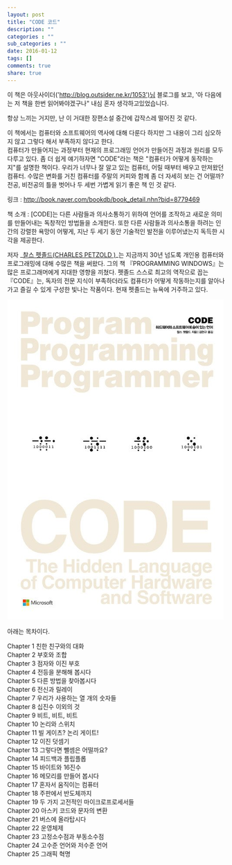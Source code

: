 ```yaml
---
layout: post
title: "CODE 코드"
description: ""
categories : ""
sub_categories : ""
date: 2016-01-12
tags: []
comments: true
share: true
---
```


이 책은 아웃사이더('http://blog.outsider.ne.kr/1053')님 블로그를 보고, '아 다음에는 저 책을 한번
읽어봐야겠구나" 내심 혼자 생각하고있었습니다.

항상 느끼는 거지만, 난 이 거대한 장편소설 중간에 갑작스레 떨어진 것 같다.

  

이 책에서는 컴퓨터와 소프트웨어의 역사에 대해 다룬다 하지만 그 내용이 그리 심오하지 않고 그렇다 해서 부족하지 않다고 한다.  
컴퓨터가 만들어지는 과정부터 현재의 프로그래밍 언어가 만들어진 과정과 원리를 모두 다루고 있다. 좀 더 쉽게 얘기하자면 "CODE"라는 책은
"컴퓨터가 어떻게 동작하는지"를 설명한 책이다. 우리가 너무나 잘 알고 있는 컴퓨터, 어릴 때부터 배우고 만져왔던 컴퓨터. 수많은 변화를
거친 컴퓨터를 주말의 커피와 함께 좀 더 자세히 보는 건 어떨까? 전공, 비전공의 틀을 벗어나 두 세번 가볍게 읽기 좋은 책 인 것 같다.

  

링크 : http://book.naver.com/bookdb/book_detail.nhn?bid=8779469

책 소개 : [CODE]는 다른 사람들과 의사소통하기 위하여 언어를 조작하고 새로운 의미를 만들어내는 독창적인 방법들을 소개한다. 또한 다른
사람들과 의사소통을 하려는 인간의 강렬한 욕망이 어떻게, 지난 두 세기 동안 기술적인 발전을 이루어냈는지 독득한 시각을 제공한다.

  

저자 _[찰스 펫졸드(CHARLES PETZOLD )](http://charlespetzold.com/)_는 지금까지 30년 넘도록 개인용
컴퓨터와 프로그래밍에 대해 수많은 책을 써왔다. 그의 책 『PROGRAMMING WINDOWS』는 많은 프로그래머에게 지대한 영향을 끼쳤다.
펫졸드 스스로 최고의 역작으로 꼽는 『CODE』는, 독자의 전문 지식이 부족하더라도 컴퓨터가 어떻게 작동하는지를 알아나가고 즐길 수 있게
구성한 빛나는 작품이다. 현재 펫졸드는 뉴욕에 거주하고 있다.

  

![](/assets/images/posts/483/2253753E5959B19C377FC5.JPEG)

  

  

아래는 목차이다.

  

Chapter 1 친한 친구와의 대화  
Chapter 2 부호와 조합  
Chapter 3 점자와 이진 부호  
Chapter 4 전등을 분해해 봅시다  
Chapter 5 다른 방법을 찾아봅시다  
Chapter 6 전신과 릴레이  
Chapter 7 우리가 사용하는 열 개의 숫자들  
Chapter 8 십진수 이외의 것  
Chapter 9 비트, 비트, 비트  
Chapter 10 논리와 스위치  
Chapter 11 빌 게이츠? 논리 게이트!  
Chapter 12 이진 덧셈기  
Chapter 13 그렇다면 뺄셈은 어떨까요?  
Chapter 14 피드백과 플립플롭  
Chapter 15 바이트와 16진수  
Chapter 16 메모리를 만들어 봅시다  
Chapter 17 혼자서 움직이는 컴퓨터  
Chapter 18 주판에서 반도체까지  
Chapter 19 두 가지 고전적인 마이크로프로세서들  
Chapter 20 아스키 코드와 문자의 변환  
Chapter 21 버스에 올라탑시다  
Chapter 22 운영체제  
Chapter 23 고정소수점과 부동소수점  
Chapter 24 고수준 언어와 저수준 언어  
Chapter 25 그래픽 혁명  

